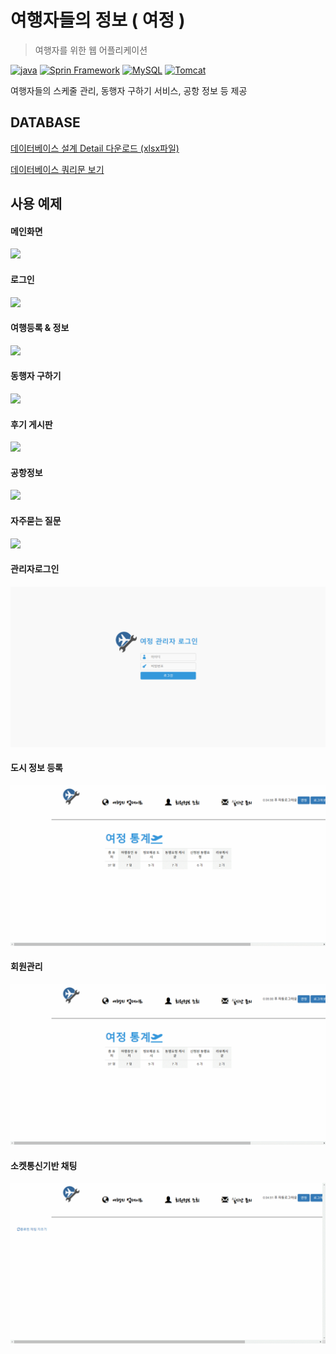 # 여행자들의 정보 ( 여정 )
> 여행자를 위한 웹 어플리케이션

 [![java](https://img.shields.io/badge/JAVA-1.8-blue)](https://www.oracle.com/technetwork/java/index.html) [![Sprin Framework](https://img.shields.io/badge/Spring_Framework-4.3.11-blue)](https://spring.io/) [![MySQL](https://img.shields.io/badge/MySQL-8.0.15-blue)](https://www.mysql.com/) [![Tomcat](https://img.shields.io/badge/Tomcat-9.0-blue)](http://tomcat.apache.org/)

여행자들의 스케줄 관리, 동행자 구하기 서비스, 공항 정보 등 제공

  
  
## DATABASE

[데이터베이스 설계 Detail 다운로드 (xlsx파일)](https://github.com/shsewonitw/yeojeong/raw/master/docs/yeojoeng_db.xlsx)

[데이터베이스 쿼리문 보기](https://github.com/shsewonitw/yeojeong/blob/master/docs/yeojeong_sql.sql)

  
  
## 사용 예제
#### 메인화면
![](./pics/main.gif)

#### 로그인
![](./pics/login.gif)

#### 여행등록 & 정보
![](./pics/travel.gif)

#### 동행자 구하기
![](./pics/withme.gif)

#### 후기 게시판
![](./pics/review.gif)

#### 공항정보
![](./pics/airport.gif)

#### 자주묻는 질문
![](./pics/qna.gif)

#### 관리자로그인
![](./pics/adminLogin.gif)

#### 도시 정보 등록
![](./pics/cityregist.gif)

#### 회원관리
![](./pics/user.gif)

#### 소켓통신기반 채팅
![](./pics/chatting.gif)
